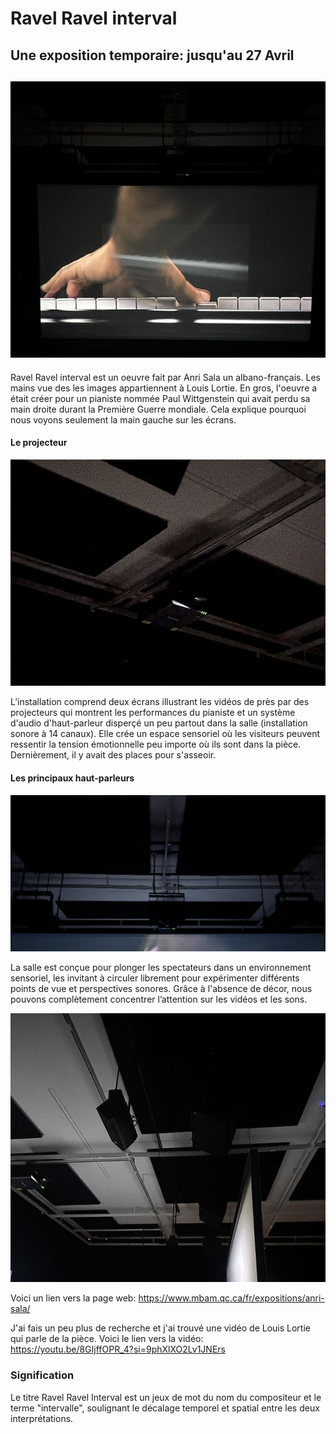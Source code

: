 # Ravel Ravel interval #
## Une exposition temporaire: jusqu'au 27 Avril ##

![Image](media/oeuvre_vue_face.jpg) 
-----------------------------
Ravel Ravel interval est un oeuvre fait par Anri Sala un albano-français. Les mains vue des les images appartiennent à Louis Lortie. En gros, l'oeuvre a était créer pour un pianiste nommée Paul Wittgenstein qui avait perdu sa main droite durant la Première Guerre mondiale. Cela explique pourquoi nous voyons seulement la main gauche sur les écrans.


#### Le projecteur ####
![Image](media/projecteur.jpg) 

L’installation comprend deux écrans illustrant les vidéos de près par des projecteurs qui montrent les performances du pianiste et un système d'audio d'haut-parleur disperçé un peu partout dans la salle (installation sonore à 14 canaux). Elle crée un espace sensoriel où les visiteurs peuvent ressentir la tension émotionnelle peu importe où ils sont dans la pièce. Dernièrement, il y avait des places pour s'asseoir.


#### Les principaux haut-parleurs ####
![Image](media/haut_parleur_vue.jpg) 

La salle est conçue pour plonger les spectateurs dans un environnement sensoriel, les invitant à circuler librement pour expérimenter différents points de vue et perspectives sonores. Grâce à l'absence de décor, nous pouvons complètement concentrer l’attention sur les vidéos et les sons.

![Image](media/haut-parleur.jpg) 

Voici un lien vers la page web: https://www.mbam.qc.ca/fr/expositions/anri-sala/

J'ai fais un peu plus de recherche et j'ai trouvé une vidéo de Louis Lortie qui parle de la pièce.
Voici le lien vers la vidéo: https://youtu.be/8GIjffOPR_4?si=9phXlXO2Lv1JNErs

### Signification ###
Le titre Ravel Ravel Interval est un jeux de mot du nom du compositeur et le terme "intervalle", soulignant le décalage temporel et spatial entre les deux interprétations.

